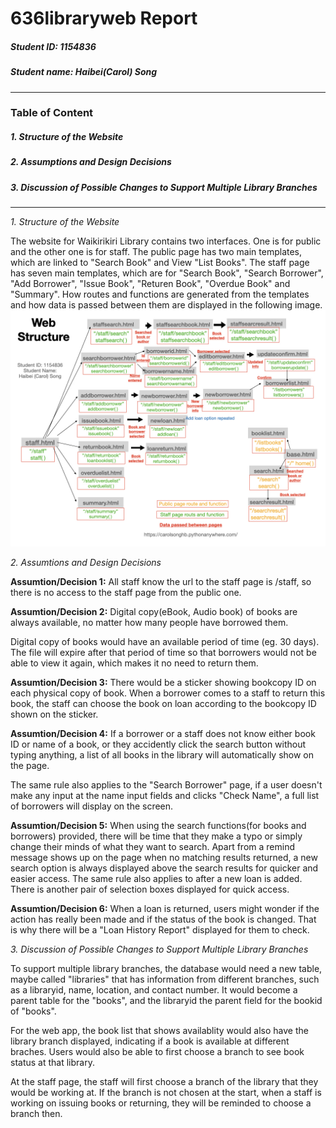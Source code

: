 # 636libraryweb Report
##### Student ID: 1154836
##### Student name: Haibei(Carol) Song

--------------------------------------------------------

### Table of Content
##### 1. Structure of the Website
##### 2. Assumptions and Design Decisions
##### 3. Discussion of Possible Changes to Support Multiple Library Branches

--------------------------------------------------------
*1. Structure of the Website*   
   
The website for Waikirikiri Library contains two interfaces. One is for
public and the other one is for staff. 
The public page has two main templates, which are linked to "Search Book" and View "List Books".
The staff page has seven main templates, which are for "Search Book", "Search Borrower", "Add Borrower", "Issue Book", "Returen Book", "Overdue Book" and "Summary".
How routes and functions are generated from the templates and how data is passed between them are displayed in the following image.
![This is an image](/structure.001.jpeg)

*2. Assumtions and Design Decisions*  
   
**Assumtion/Decision 1:** All staff know the url to the staff page is /staff, so there is no access to the staff page from the public one. 
    
**Assumtion/Decision 2:** Digital copy(eBook, Audio book) of books are always available, no matter how many people have borrowed them. 
    
Digital copy of books would have an available period of time (eg. 30 days). The file will expire after that period of time so that borrowers would not be able to view it again, which makes it no need to return them.  
   
**Assumtion/Decision 3:** There would be a sticker showing bookcopy ID on each physical copy of book. When a borrower comes to a staff to return this book, the staff can choose the book on loan according to the bookcopy ID shown on the sticker.  
   
**Assumtion/Decision 4:**  If a borrower or a staff does not know either book ID or name of a book, or they accidently click the search button without typing anything, a list of all books in the library will automatically show on the page.     
   
The same rule also applies to the "Search Borrower" page, if a user doesn't make any input at the name input fields and clicks "Check Name", a full list of borrowers will display on the screen. 
    
**Assumtion/Decision 5:**  When using the search functions(for books and borrowers) provided, there will be time that they make a typo or simply change their minds of what they want to search. Apart from a remind message shows up on the page when no matching results returned, a new search option is always displayed above the search results for quicker and easier access.
The same rule also applies to after a new loan is added. There is another pair of selection boxes displayed for quick access.  
  
**Assumtion/Decision 6:**  When a loan is returned, users might wonder if the action has really been made and if the status of the book is changed. That is why there will be a "Loan History Report" displayed for them to check.
   
   
*3. Discussion of Possible Changes to Support Multiple Library Branches*   
   
To support multiple library branches, the database would need a new table, maybe called "libraries" that has information from different branches, such as a libraryid, name, location, and contact number. It would become a parent table for the "books", and the libraryid the parent field for the bookid of "books".  
  
For the web app, the book list that shows availablity would also have the library branch displayed, indicating if a book is available at different braches. Users would also be able to first choose a branch to see book status at that library.
  
At the staff page, the staff will first choose a branch of the library that they would be working at. If the branch is not chosen at the start, when a staff is working on issuing books or returning, they will be reminded to choose a branch then.